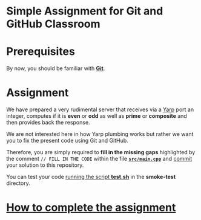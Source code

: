 Simple Assignment for Git and GitHub Classroom
==============================================

# Prerequisites
By now, you should be familiar with [**Git**](https://git-scm.com).

# Assignment
We have prepared a very rudimental server that receives via a [Yarp](http://www.yarp.it/index.html) port an integer,
computes if it is **even** or **odd** as well as **prime** or **composite** and then provides back the response.

We are not interested here in how Yarp plumbing works but rather we want you to
fix the present code using Git and GitHub.

Therefore, you are simply required to **fill in the missing gaps** highlighted
by the comment `// FILL IN THE CODE` within the file [**`src/main.cpp`**](./src/main.cpp) and [commit](https://git-scm.com/docs/git-commit) your solution to this repository.

You can test your code [running the script **test.sh**](https://github.com/vvv-school/vvv-school.github.io/blob/master/instructions/how-to-run-smoke-tests.md) in the **smoke-test** directory.

# [How to complete the assignment](https://github.com/vvv-school/vvv-school.github.io/blob/master/instructions/how-to-complete-assignments.md)
